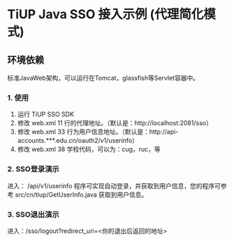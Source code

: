 # TiUP Java SSO 接入示例 (代理简化模式)

## 环境依赖
标准JavaWeb架构，可以运行在Tomcat，glassfish等Servlet容器中。

### 1. 使用
1. 运行 TiUP SSO SDK
2. 修改 web.xml 11 行的代理地址。（默认是：http://localhost:2081/sso）
3. 修改 web.xml 33 行为用户信息地址。（默认是：http://api-accounts.***.edu.cn/oauth2/v1/userinfo）
4. 修改 web.xml 38 学校代码，可以为：cug，ruc，等


### 2. SSO登录演示

进入： /api/v1/userinfo  程序可实现自动登录，并获取到用户信息，您的程序可参考 src/cn/tiup/GetUserInfo.java 获取到用户信息。


### 3. SSO退出演示

进入：/sso/logout?redirect_uri=<你的退出后返回的地址>



